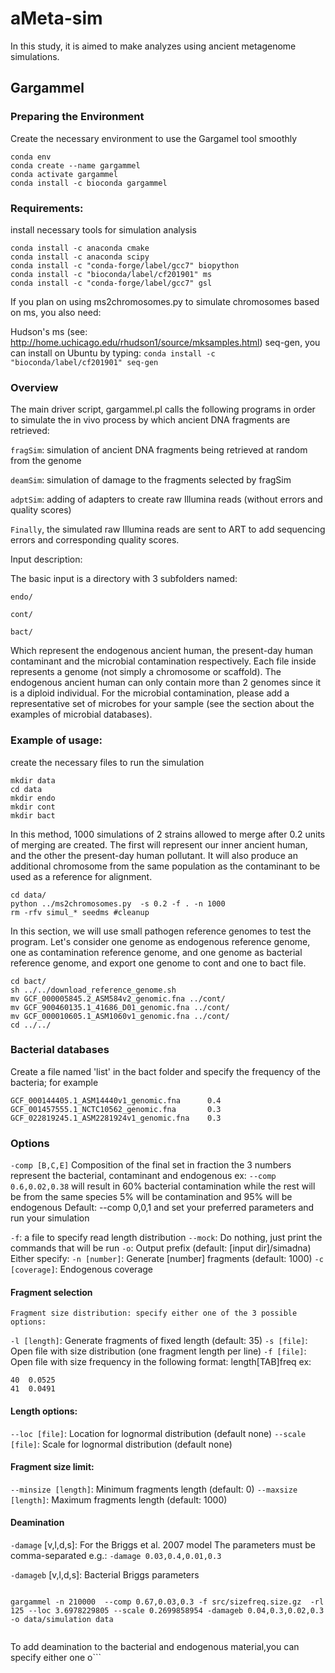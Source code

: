 # aMeta-sim
In this study, it is aimed to make analyzes using ancient metagenome simulations.

## Gargammel

### Preparing the Environment
Create the necessary environment to use the Gargamel tool smoothly

```
conda env
conda create --name gargammel
conda activate gargammel
conda install -c bioconda gargammel
```

### Requirements:
install necessary tools for simulation analysis

```
conda install -c anaconda cmake
conda install -c anaconda scipy
conda install -c "conda-forge/label/gcc7" biopython
conda install -c "bioconda/label/cf201901" ms
conda install -c "conda-forge/label/gcc7" gsl

```
If you plan on using ms2chromosomes.py to simulate chromosomes based on ms, you also need:

Hudson's ms (see: http://home.uchicago.edu/rhudson1/source/mksamples.html)
seq-gen, you can install on Ubuntu by typing: `conda install -c "bioconda/label/cf201901" seq-gen`

### Overview
The main driver script, gargammel.pl calls the following programs in order to simulate the in vivo process by which ancient DNA fragments are retrieved:

`fragSim`: simulation of ancient DNA fragments being retrieved at random from the genome

`deamSim`: simulation of damage to the fragments selected by fragSim

`adptSim`: adding of adapters to create raw Illumina reads (without errors and quality scores)

`Finally`, the simulated raw Illumina reads are sent to ART to add sequencing errors and corresponding quality scores.

Input description:

The basic input is a directory with 3 subfolders named:

`endo/`

`cont/`

`bact/`

Which represent the endogenous ancient human, the present-day human contaminant and the microbial contamination respectively. Each file inside represents a genome (not simply a chromosome or scaffold). The endogenous ancient human can only contain more than 2 genomes since it is a diploid individual. For the microbial contamination, please add a representative set of microbes for your sample (see the section about the examples of microbial databases).

### Example of usage:
create the necessary files to run the simulation

```
mkdir data
cd data
mkdir endo
mkdir cont
mkdir bact
```
In this method, 1000 simulations of 2 strains allowed to merge after 0.2 units of merging are created. The first will represent our inner ancient human, and the other the present-day human pollutant. It will also produce an additional chromosome from the same population as the contaminant to be used as a reference for alignment.

```
cd data/
python ../ms2chromosomes.py  -s 0.2 -f . -n 1000 
rm -rfv simul_* seedms #cleanup

```

In this section, we will use small pathogen reference genomes to test the program. Let's consider one genome as endogenous reference genome, one as contamination reference genome, and one genome as bacterial reference genome, and export one genome to cont and one to bact file.
```
cd bact/
sh ../../download_reference_genome.sh
mv GCF_000005845.2_ASM584v2_genomic.fna ../cont/
mv GCF_900460135.1_41686_D01_genomic.fna ../cont/
mv GCF_000010605.1_ASM1060v1_genomic.fna ../cont/
cd ../../
```
 ### Bacterial databases

 Create a file named 'list' in the bact folder and specify the frequency of the bacteria; for example

```
GCF_000144405.1_ASM14440v1_genomic.fna      0.4
GCF_001457555.1_NCTC10562_genomic.fna       0.3
GCF_022819245.1_ASM2281924v1_genomic.fna    0.3
```
### Options

`-comp [B,C,E]` Composition of the final set in fraction 
the 3 numbers represent the bacterial, contaminant and endogenous
ex: `--comp 0.6,0.02,0.38` will result
in 60% bacterial contamination while the rest will be from the same
species 5% will be contamination and 95% will be endogenous
Default: --comp 0,0,1
and set your preferred parameters and run your simulation

`-f`: a file to specify read length distribution
`--mock`: Do nothing, just print the commands that will be run
`-o`: Output prefix (default: [input dir]/simadna)
 Either specify:
`-n [number]`: Generate [number] fragments (default: 1000)
`-c	[coverage]`: Endogenous coverage 

 #### Fragment selection

	Fragment size distribution: specify either one of the 3 possible options:
`-l	[length]`: Generate fragments of fixed length  (default: 35)
`-s	[file]`: Open file with size distribution (one fragment length per line)
`-f	[file]`: Open file with size frequency in the following format:
length[TAB]freq	ex:
```
40	0.0525
41	0.0491
 ```
#### Length options:

`--loc [file]`: Location for lognormal distribution (default none)
`--scale [file]`: Scale for lognormal distribution    (default none)

#### Fragment size limit:

`--minsize [length]`: Minimum fragments length (default: 0)
`--maxsize	[length]`: Maximum fragments length (default: 1000)

#### Deamination

`-damage` [v,l,d,s]: For the Briggs et al. 2007 model
The parameters must be comma-separated e.g.: `-damage 0.03,0.4,0.01,0.3`

`-damageb` [v,l,d,s]: Bacterial Briggs parameters

```

gargammel -n 210000  --comp 0.67,0.03,0.3 -f src/sizefreq.size.gz  -rl 125 --loc 3.6978229805 --scale 0.2699858954 -damageb 0.04,0.3,0.02,0.3 -o data/simulation data


```
To add deamination to the bacterial and endogenous material,you can specify
 either one o```
